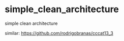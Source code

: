 # simple_clean_architecture

simple clean architecture

similar: https://github.com/rodrigobranas/cccat13_3
